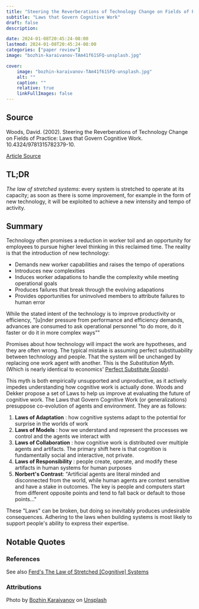 ```yaml
---
title: "Steering the Reverberations of Technology Change on Fields of Practice"
subtitle: "Laws that Govern Cognitive Work"
draft: false
description:

date: 2024-01-08T20:45:24-08:00
lastmod: 2024-01-08T20:45:24-08:00
categories: ["paper review"]
image: "bozhin-karaivanov-TAm41f61SFQ-unsplash.jpg"

cover:
    image: "bozhin-karaivanov-TAm41f61SFQ-unsplash.jpg"
    alt: ""
    caption: ""
    relative: true 
    linkFullImages: false
---
```


## Source

Woods, David. (2002). Steering the Reverberations of Technology Change on Fields of Practice: Laws that Govern Cognitive Work. 10.4324/9781315782379-10.

[Article Source](https://www.researchgate.net/publication/334267822_Steering_the_Reverberations_of_Technology_Change_on_Fields_of_Practice_Laws_that_Govern_Cognitive_Work)

## TL;DR

*The law of stretched systems*: every system is stretched to operate at its capacity; as soon as there is some improvement, for example in the form of new technology, it will be exploited to achieve a new intensity and tempo of activity.

## Summary

Technology often promises a reduction in worker toil and an opportunity for employees to pursue higher level thinking in this reclaimed time. The reality is that the introduction of new technology:

* Demands new worker capabilities and raises the tempo of operations
* Introduces new complexities
* Induces worker adapations to handle the complexity while meeting operational goals
* Produces failures that break through the evolving adapations
* Provides opportunities for uninvolved members to attribute failures to human error

While the stated intent of the technology is to improve productivity or efficiency, "[u]nder pressure from performance and efficiency demands, advances are consumed to ask operational personnel “to do more, do it faster or do it in more complex ways”"

Promises about how technology will impact the work are hypotheses, and they are often wrong. The typical mistake is assuming perfect substituability between technology and people. That the system will be unchanged by replacing one work agent with another. This is the *Substitution Myth*. (Which is nearly identical to economics' [Perfect Substitute Goods](https://economicpoint.com/perfect-substitute-goods)).

This myth is both empirically unsupported and unproductive, as it actively impedes understanding how cognitive work is actually done. Woods and Dekker propose a set of Laws to help us improve at evaluating the future of cognitive work. The Laws that Govern Cognitive Work (or generalizations) presuppose co-evolution of agents and environment. They are as follows:

1. **Laws of Adaptation** : how cognitive systems adapt to the potential for surprise in the worlds of work
1. **Laws of Models** : how we understand and represent the processes we control and the agents we interact with
1. **Laws of Collaboration** : how cognitive work is distributed over multiple agents and artifacts. The primary shift here is that cognition is fundamentally social and interactive, not private.
1. **Laws of Responsibility** : people create, operate, and modify these artifacts in human systems for human purposes
1. **Norbert's Contrast**: "Artificial agents are literal minded and disconnected from the world, while human agents are context sensitive and have a stake in outcomes. The key is people and computers start from different opposite points and tend to fall back or default to those points..."

These "Laws" can be broken, but doing so inevitably produces undesirable consequences. Adhering to the laws when building systems is most likely to support people's ability to express their expertise. 

## Notable Quotes

### References

See also [Ferd's The Law of Stretched [Cognitive] Systems](https://ferd.ca/the-law-of-stretched-cognitive-systems.html)

### Attributions

Photo by <a href="https://unsplash.com/@bkaraivanov?utm_content=creditCopyText&utm_medium=referral&utm_source=unsplash">Bozhin Karaivanov</a> on <a href="https://unsplash.com/photos/a-close-up-of-a-rope-with-a-blue-background-TAm41f61SFQ?utm_content=creditCopyText&utm_medium=referral&utm_source=unsplash">Unsplash</a>
  